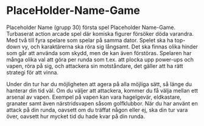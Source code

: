 # PlaceHolder-Name-Game
Placeholder Name (grupp 30) första spel Placeholder Name-Game. 
Turbaserat action arcade spel där komiska figurer försöker döda varandra. Med två till fyra spelare som spelar på samma dator. Spelet ska ha top-down vy, och karaktärerna ska röra sig långsamt. Det ska finnas olika hinder som går att använda som skydd, men de kan även förstöras. Spelaren har många olika val att göra per runda som t.ex. att plocka upp power-ups och vapen, röra på sig, och attackera sin motståndare, det gäller att ha rätt strategi för att vinna.

Under din tur har du möjligheten att agera på alla möjliga sätt, så länge du hanterar din tid väl. Om du väljer att attackera, kommer du få välja mellan ett arsenal av vapen. Exempel på vapen kan vara hagelgevär, eldkastare, granater samt även närstridsvapen såsom golfklubbor. När du har använt en attack på din runda, oavsett om du träffat någon eller ej, ska din tur vara över, oavsett hur mycket tid du hade kvar på din runda.
